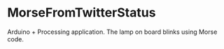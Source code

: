 # MorseFromTwitterStatus
Arduino + Processing application. The lamp on board blinks using Morse code.
